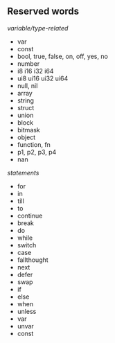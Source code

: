 ## Reserved words

*variable/type-related*
* var
* const
* bool, true, false, on, off, yes, no
* number
* i8 i16 i32 i64
* ui8 ui16 ui32 ui64
* null, nil
* array
* string
* struct
* union
* block
* bitmask
* object
* function, fn
* p1, p2, p3, p4
* nan

*statements*
* for
* in
* till
* to
* continue
* break
* do
* while
* switch
* case
* fallthought
* next
* defer
* swap
* if
* else
* when
* unless
* var
* unvar
* const
